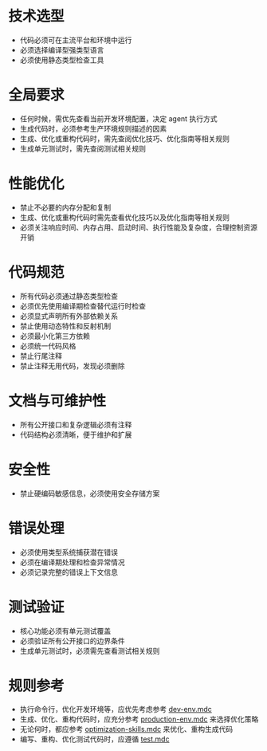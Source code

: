 # 技术选型
- 代码必须可在主流平台和环境中运行
- 必须选择编译型强类型语言
- 必须使用静态类型检查工具

# 全局要求
- 任何时候，需优先查看当前开发环境配置，决定 agent 执行方式
- 生成代码时，必须参考生产环境规则描述的因素
- 生成、优化或重构代码时，需先查阅优化技巧、优化指南等相关规则
- 生成单元测试时，需先查阅测试相关规则

# 性能优化
- 禁止不必要的内存分配和复制
- 生成、优化或重构代码时需先查看优化技巧以及优化指南等相关规则
- 必须关注响应时间、内存占用、启动时间、执行性能及复杂度，合理控制资源开销

# 代码规范
- 所有代码必须通过静态类型检查
- 必须优先使用编译期检查替代运行时检查
- 必须显式声明所有外部依赖关系
- 禁止使用动态特性和反射机制
- 必须最小化第三方依赖
- 必须统一代码风格
- 禁止行尾注释
- 禁止注释无用代码，发现必须删除

# 文档与可维护性
- 所有公开接口和复杂逻辑必须有注释
- 代码结构必须清晰，便于维护和扩展

# 安全性
- 禁止硬编码敏感信息，必须使用安全存储方案

# 错误处理
- 必须使用类型系统捕获潜在错误
- 必须在编译期处理和检查异常情况
- 必须记录完整的错误上下文信息

# 测试验证
- 核心功能必须有单元测试覆盖
- 必须验证所有公开接口的边界条件
- 生成单元测试时，必须需先查看测试相关规则

# 规则参考

- 执行命令行，优化开发环境等，应优先考虑参考 [dev-env.mdc](mdc:.cursor/rules/dev-env.mdc)
- 生成、优化、重构代码时，应充分参考 [production-env.mdc](mdc:.cursor/rules/production-env.mdc) 来选择优化策略
- 无论何时，都应参考 [optimization-skills.mdc](mdc:.cursor/rules/optimization-skills.mdc) 来优化、重构生成代码
- 编写、重构、优化测试代码时，应遵循 [test.mdc](mdc:.cursor/rules/test.mdc)
